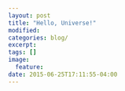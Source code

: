 ```yaml
---
layout: post
title: "Hello, Universe!"
modified:
categories: blog/
excerpt:
tags: []
image:
  feature:
date: 2015-06-25T17:11:55-04:00
---
```



